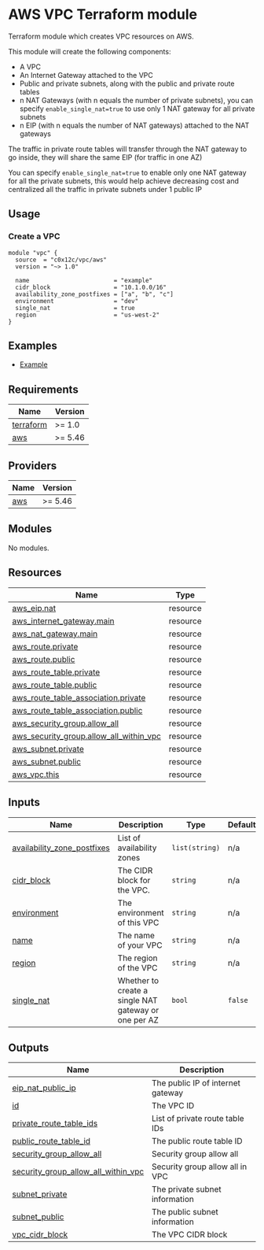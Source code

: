 # AWS VPC Terraform module
Terraform module which creates VPC resources on AWS.

This module will create the following components:
- A VPC 
- An Internet Gateway attached to the VPC
- Public and private subnets, along with the public and private route tables
- n NAT Gateways (with n equals the number of private subnets), you can specify `enable_single_nat=true` to use only 1 NAT gateway for all private subnets
- n EIP (with n equals the number of NAT gateways) attached to the NAT gateways

The traffic in private route tables will transfer through the NAT gateway to go inside, they will share the same EIP (for traffic in one AZ)

You can specify `enable_single_nat=true` to enable only one NAT gateway for all the private subnets, this would help achieve decreasing cost and centralized all the traffic in private subnets under 1 public IP

## Usage
### Create a VPC
```hcl
module "vpc" {
  source  = "c0x12c/vpc/aws"
  version = "~> 1.0"

  name                        = "example"
  cidr_block                  = "10.1.0.0/16"
  availability_zone_postfixes = ["a", "b", "c"]
  environment                 = "dev"
  single_nat                  = true
  region                      = "us-west-2"
}
```

## Examples
- [Example](./examples/complete/)

<!-- BEGIN_TF_DOCS -->
## Requirements

| Name | Version |
|------|---------|
| <a name="requirement_terraform"></a> [terraform](#requirement\_terraform) | >= 1.0 |
| <a name="requirement_aws"></a> [aws](#requirement\_aws) | >= 5.46 |

## Providers

| Name | Version |
|------|---------|
| <a name="provider_aws"></a> [aws](#provider\_aws) | >= 5.46 |

## Modules

No modules.

## Resources

| Name | Type |
|------|------|
| [aws_eip.nat](https://registry.terraform.io/providers/hashicorp/aws/latest/docs/resources/eip) | resource |
| [aws_internet_gateway.main](https://registry.terraform.io/providers/hashicorp/aws/latest/docs/resources/internet_gateway) | resource |
| [aws_nat_gateway.main](https://registry.terraform.io/providers/hashicorp/aws/latest/docs/resources/nat_gateway) | resource |
| [aws_route.private](https://registry.terraform.io/providers/hashicorp/aws/latest/docs/resources/route) | resource |
| [aws_route.public](https://registry.terraform.io/providers/hashicorp/aws/latest/docs/resources/route) | resource |
| [aws_route_table.private](https://registry.terraform.io/providers/hashicorp/aws/latest/docs/resources/route_table) | resource |
| [aws_route_table.public](https://registry.terraform.io/providers/hashicorp/aws/latest/docs/resources/route_table) | resource |
| [aws_route_table_association.private](https://registry.terraform.io/providers/hashicorp/aws/latest/docs/resources/route_table_association) | resource |
| [aws_route_table_association.public](https://registry.terraform.io/providers/hashicorp/aws/latest/docs/resources/route_table_association) | resource |
| [aws_security_group.allow_all](https://registry.terraform.io/providers/hashicorp/aws/latest/docs/resources/security_group) | resource |
| [aws_security_group.allow_all_within_vpc](https://registry.terraform.io/providers/hashicorp/aws/latest/docs/resources/security_group) | resource |
| [aws_subnet.private](https://registry.terraform.io/providers/hashicorp/aws/latest/docs/resources/subnet) | resource |
| [aws_subnet.public](https://registry.terraform.io/providers/hashicorp/aws/latest/docs/resources/subnet) | resource |
| [aws_vpc.this](https://registry.terraform.io/providers/hashicorp/aws/latest/docs/resources/vpc) | resource |

## Inputs

| Name | Description | Type | Default | Required |
|------|-------------|------|---------|:--------:|
| <a name="input_availability_zone_postfixes"></a> [availability\_zone\_postfixes](#input\_availability\_zone\_postfixes) | List of availability zones | `list(string)` | n/a | yes |
| <a name="input_cidr_block"></a> [cidr\_block](#input\_cidr\_block) | The CIDR block for the VPC. | `string` | n/a | yes |
| <a name="input_environment"></a> [environment](#input\_environment) | The environment of this VPC | `string` | n/a | yes |
| <a name="input_name"></a> [name](#input\_name) | The name of your VPC | `string` | n/a | yes |
| <a name="input_region"></a> [region](#input\_region) | The region of the VPC | `string` | n/a | yes |
| <a name="input_single_nat"></a> [single\_nat](#input\_single\_nat) | Whether to create a single NAT gateway or one per AZ | `bool` | `false` | no |

## Outputs

| Name | Description |
|------|-------------|
| <a name="output_eip_nat_public_ip"></a> [eip\_nat\_public\_ip](#output\_eip\_nat\_public\_ip) | The public IP of internet gateway |
| <a name="output_id"></a> [id](#output\_id) | The VPC ID |
| <a name="output_private_route_table_ids"></a> [private\_route\_table\_ids](#output\_private\_route\_table\_ids) | List of private route table IDs |
| <a name="output_public_route_table_id"></a> [public\_route\_table\_id](#output\_public\_route\_table\_id) | The public route table ID |
| <a name="output_security_group_allow_all"></a> [security\_group\_allow\_all](#output\_security\_group\_allow\_all) | Security group allow all |
| <a name="output_security_group_allow_all_within_vpc"></a> [security\_group\_allow\_all\_within\_vpc](#output\_security\_group\_allow\_all\_within\_vpc) | Security group allow all in VPC |
| <a name="output_subnet_private"></a> [subnet\_private](#output\_subnet\_private) | The private subnet information |
| <a name="output_subnet_public"></a> [subnet\_public](#output\_subnet\_public) | The public subnet information |
| <a name="output_vpc_cidr_block"></a> [vpc\_cidr\_block](#output\_vpc\_cidr\_block) | The VPC CIDR block |
<!-- END_TF_DOCS -->
